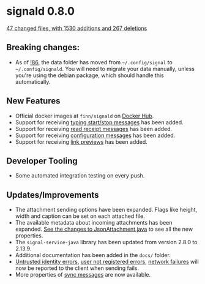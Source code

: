 # signald 0.8.0

[47 changed files, with 1530 additions and 267 deletions](https://gitlab.com/signald/signald/-/compare/0.7.0...0.8.0)

## Breaking changes:
* As of [!86](https://git.callpipe.com/finn/signald/merge_requests/68), the data folder has moved from `~/.config/signal` to `~/.config/signald`.
  You will need to migrate your data manually, unless you're using the debian package, which should handle this automatically.

## New Features
* Official docker images at `finn/signald` on [Docker Hub](https://hub.docker.com/r/finn/signald).
* Support for receiving [typing start/stop messages](https://gitlab.com/signald/signald/-/compare/0.7.0...0.8.0#f9dbba06c275614fb1798f60e2963738244dec76) has been added.
* Support for receiving [read receipt messages](https://gitlab.com/signald/signald/-/compare/0.7.0...0.8.0#23ead81ebdbb10d5f81245c5b580e37194713828) has been added.
* Support for receiving [configuration messages](https://gitlab.com/signald/signald/-/compare/0.7.0...0.8.0#979c90be5d09165082e496ac4239c8f1b3d2a963) has been added.
* Support for receiving [link previews](https://gitlab.com/signald/signald/-/compare/0.7.0...0.8.0#b879f49b24e3fda9e3902886819d69a7117da461) has been added.

## Developer Tooling
* Some automated integration testing on every push.

## Updates/Improvements
* The attachment sending options have been expanded. Flags like height, width and caption can be set on each attached file.
* The available metadata about incoming attachments has been expanded. [See the changes to JsonAttachment.java](https://gitlab.com/signald/signald/-/compare/0.7.0...0.8.0#7be6ab92bd58d81f9093f01c608b854c0e84e582) to see all the new properties.
* The `signal-service-java` library has been updated from version 2.8.0 to 2.13.9.
* Additional documentation has been added in the `docs/` folder.
* [Untrusted identity errors](https://gitlab.com/signald/signald/-/compare/0.7.0...0.8.0#3be8479b7157dc842d90ecef54022873f7a938a4), [user not registered errors](https://gitlab.com/signald/signald/-/compare/0.7.0...0.8.0#7f137fb2be36768965befd64d1d9d08bf7f65e20), [network failures](https://gitlab.com/signald/signald/-/compare/0.7.0...0.8.0#cf24da92a677f26151b106dbe7af55c3f9e11430) will now be reported to the client when sending fails.
* More properties of [sync messages](https://gitlab.com/signald/signald/-/compare/0.7.0...0.8.0#4ba2412c4a9d0f34f5d0dc9d55cb6190e6190f6a) are now available.